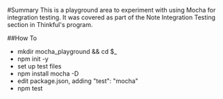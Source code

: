 #Summary
This is a playground area to experiment with using Mocha for integration testing. It was covered as part of the Note Integration Testing section in Thinkful's program.

##How To
* mkdir mocha_playground && cd $_
* npm init -y
* set up test files
* npm install mocha -D
* edit package.json, adding "test": "mocha"
* npm test